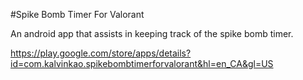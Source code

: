 #Spike Bomb Timer For Valorant

An android app that assists in keeping track of the spike bomb timer.

https://play.google.com/store/apps/details?id=com.kalvinkao.spikebombtimerforvalorant&hl=en_CA&gl=US
